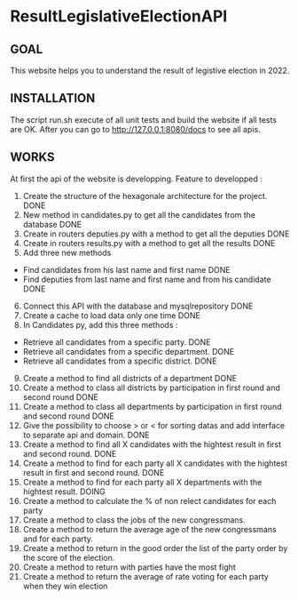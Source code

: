 # ResultLegislativeElectionAPI

## GOAL
This website helps you to understand the result of legistive election in 2022.

## INSTALLATION
The script run.sh execute of all unit tests and build the website if all tests are OK. 
After you can go to http://127.0.0.1:8080/docs to see all apis.

## WORKS 
At first the api of the website is developping.
Feature to developped : 
1. Create the structure of the hexagonale architecture for the project. DONE
2. New method in candidates.py to get all the candidates from the database DONE
3. Create in routers deputies.py with a method to get all the deputies DONE
4. Create in routers results.py with a method to get all the results DONE
5. Add three new methods
- Find candidates from his last name and first name DONE
- Find deputies from last name and first name and from his candidate DONE
6. Connect this API with the database and mysqlrepository DONE
7. Create a cache to load data only one time DONE
8. In Candidates py, add this three methods :
- Retrieve all candidates from a specific party. DONE
- Retrieve all candidates from a specific department. DONE
- Retrieve all candidates from a specific district. DONE
9. Create a method to find all districts of a department DONE
10. Create a method to class all districts by participation in first round and second round DONE
11. Create a method to class all departments by participation in first round and second round DONE
12. Give the possibility to choose  > or < for sorting datas and add interface to separate api and domain. DONE
13. Create a method to find all X candidates with the hightest result in first and second round. DONE
14. Create a method to find for each party all X candidates with the hightest result in first and second round. DONE
15. Create a method to find for each party all X departments with the hightest result. DOING
16. Create a method to calculate the % of non relect candidates for each party
17. Create a method to class the jobs of the new congressmans.
18. Create a method to return the average age of the new congressmans and for each party.
19. Create a method to return in the good order the list of the party order by the score of the election. 
20. Create a method to return with parties have the most fight
21. Create a method to return the average of rate voting for each party when they win election